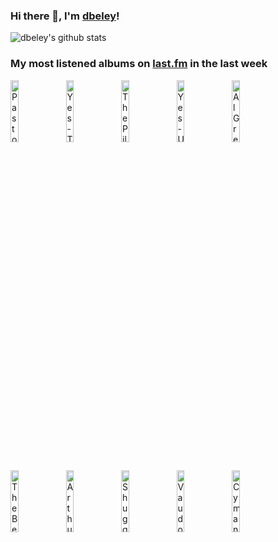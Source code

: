 ### Hi there 👋, I'm [dbeley](https://dbeley.ovh/en)!

![dbeley's github stats](https://github-readme-stats.vercel.app/api?username=dbeley)

### My most listened albums on [last.fm](https://www.last.fm/user/d_beley) in the last week

[<img src='https://lastfm.freetls.fastly.net/i/u/300x300/c80d8940a81cb9a30ea2a7df46910475.jpg' width='16%' height='16%' alt='Pastor T.L. Barrett and The Youth for Christ Choir - I Shall Wear A Crown'>](https://www.last.fm/music/pastor%2bt.l.%2bbarrett%2band%2bthe%2byouth%2bfor%2bchrist%2bchoir/i%2bshall%2bwear%2ba%2bcrown)&nbsp;
[<img src='https://lastfm.freetls.fastly.net/i/u/300x300/d33cb26fc52c4601c6b617bbd9d32d41.png' width='16%' height='16%' alt='Yes - Talk'>](https://www.last.fm/music/yes/talk)&nbsp;
[<img src='https://lastfm.freetls.fastly.net/i/u/300x300/7c3be722017f55953ed8271068cd7f4b.jpg' width='16%' height='16%' alt='The Pillows - FLCL (Original Soundtrack)'>](https://www.last.fm/music/the%2bpillows/flcl%2b%2528original%2bsoundtrack%2529)&nbsp;
[<img src='https://lastfm.freetls.fastly.net/i/u/300x300/2e83ed0325e844c0c431b5170607b3b6.png' width='16%' height='16%' alt='Yes - Union'>](https://www.last.fm/music/yes/union)&nbsp;
[<img src='https://lastfm.freetls.fastly.net/i/u/300x300/4865b861a94d41a5bd38b1b78373e4eb.jpg' width='16%' height='16%' alt='Al Green - Gets Next to You'>](https://www.last.fm/music/al%2bgreen/gets%2bnext%2bto%2byou)&nbsp;
<br>
[<img src='https://lastfm.freetls.fastly.net/i/u/300x300/9f5df98d096f18e393177402081dc255.jpg' width='16%' height='16%' alt='The Beatles - Abbey Road'>](https://www.last.fm/music/the%2bbeatles/abbey%2broad)&nbsp;
[<img src='https://lastfm.freetls.fastly.net/i/u/300x300/b36a65a78aa0d0b27cb8c83b2e5cd4e6.png' width='16%' height='16%' alt='Arthur Russell - World of Echo'>](https://www.last.fm/music/arthur%2brussell/world%2bof%2becho)&nbsp;
[<img src='https://lastfm.freetls.fastly.net/i/u/300x300/a2809561ea7217d6ba769ae8c749af3b.jpg' width='16%' height='16%' alt='Shuggie Otis - Inspiration Information'>](https://www.last.fm/music/shuggie%2botis/inspiration%2binformation)&nbsp;
[<img src='https://lastfm.freetls.fastly.net/i/u/300x300/70932823fe9b1f28a8f483d59ec73b99.png' width='16%' height='16%' alt='Vaudou Game - Noussin'>](https://www.last.fm/music/vaudou%2bgame/noussin)&nbsp;
[<img src='https://lastfm.freetls.fastly.net/i/u/300x300/95e9637d13644200c2ba3706f49a0a16.jpg' width='16%' height='16%' alt='Cymande - Cymande'>](https://www.last.fm/music/cymande/cymande)&nbsp;
<br>
